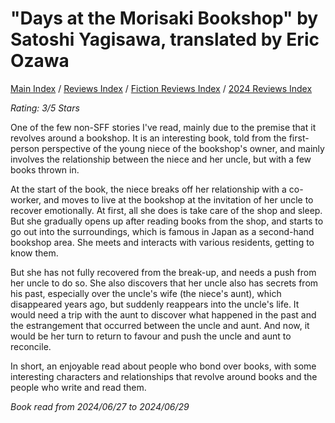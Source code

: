 # "Days at the Morisaki Bookshop" by Satoshi Yagisawa, translated by Eric Ozawa

[Main Index](../../../README.md) / [Reviews Index](../../README.md) / [Fiction Reviews Index](../README.md) / [2024 Reviews Index](README.md)

*Rating: 3/5 Stars*

One of the few non-SFF stories I've read, mainly due to the premise that it revolves around a bookshop. It is an interesting book, told from the first-person perspective of the young niece of the bookshop's owner, and mainly involves the relationship between the niece and her uncle, but with a few books thrown in.

At the start of the book, the niece breaks off her relationship with a co-worker, and moves to live at the bookshop at the invitation of her uncle to recover emotionally. At first, all she does is take care of the shop and sleep. But she gradually opens up after reading books from the shop, and starts to go out into the surroundings, which is famous in Japan as a second-hand bookshop area. She meets and interacts with various residents, getting to know them.

But she has not fully recovered from the break-up, and needs a push from her uncle to do so. She also discovers that her uncle also has secrets from his past, especially over the uncle's wife (the niece's aunt), which disappeared years ago, but suddenly reappears into the uncle's life. It would need a trip with the aunt to discover what happened in the past and the estrangement that occurred between the uncle and aunt. And now, it would be her turn to return to favour and push the uncle and aunt to reconcile.

In short, an enjoyable read about people who bond over books, with some interesting characters and relationships that revolve around books and the people who write and read them.

*Book read from 2024/06/27 to 2024/06/29*
